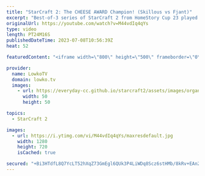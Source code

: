 ```yaml
---
title: "StarCraft 2: The CHEESE AWARD Champion! (Skillous vs Fjant)"
excerpt: "Best-of-3 series of StarCraft 2 from HomeStory Cup 23 played in Krefeld, Germany. This series of Zerg versus Protoss is between Fjant (Zerg) and Skillous (Protoss), and starts off with a very aggressive Spine Crawler Zergling rush in game 1. Support my work: https://patreon.com/lowkotv Lowko Merch: https://lowko.shop"
originalUrl: https://youtube.com/watch?v=M44vdIq4qYs
type: video
length: PT24M16S
publishedDateTime: 2023-07-08T10:56:39Z
heat: 52

featuredContent: "<iframe width=\"800\" height=\"500\" frameborder=\"0\" src=\"https://www.youtube.com/embed/M44vdIq4qYs\" allow=\"accelerometer; autoplay; encrypted-media; gyroscope; picture-in-picture\" allowfullscreen></iframe>"

provider:
  name: LowkoTV
  domain: lowko.tv
  images:
    - url: https://everyday-cc.github.io/starcraft2/assets/images/organizations/lowko.tv-50x50.jpg
      width: 50
      height: 50

topics:
  - StarCraft 2

images:
  - url: https://i.ytimg.com/vi/M44vdIq4qYs/maxresdefault.jpg
    width: 1280
    height: 720
    isCached: true

secured: "+Bi3HTdfL8Q7YcLT52hXqZ73GmEgl6QUk3P4LiWDq8Scz6stHMb/8kRv+EAn2YlyN85gPFZeF9yxcgp/xURN5Rsd0egzqwBnzlCmI2iSur3VH0WuqKqMzPZ+rqyW/YF8DVWi8DFSmCJhNGvF+4IjbNh1CaWEy3PgZVwGNJ31D2vv08WOL3w96Rc6SMeahrCwHR0dj9bGKoSilSAAl3w4B0einIiX2/8nUpjbyRmk/RCX3W9XZ3SBYDEpEK3wTwa46dRECzgmhrwth2BrWrNPjNZYQtU/7HKtbwC59c1txEy4Ghz+igF8X1RyXp7kHUi4GVhMgQVBKSviUMbSi47mepkS7Ki3iu+EjdoQ37l7NFsd90Gxllkow2Hy/vdp/DJl2jHay9GHLKuN4mS7yJM4zIpwmkTYFNnMgoyfKzdG8iY=;uG+kUK2UspObQzZl799MHw=="
---
```


